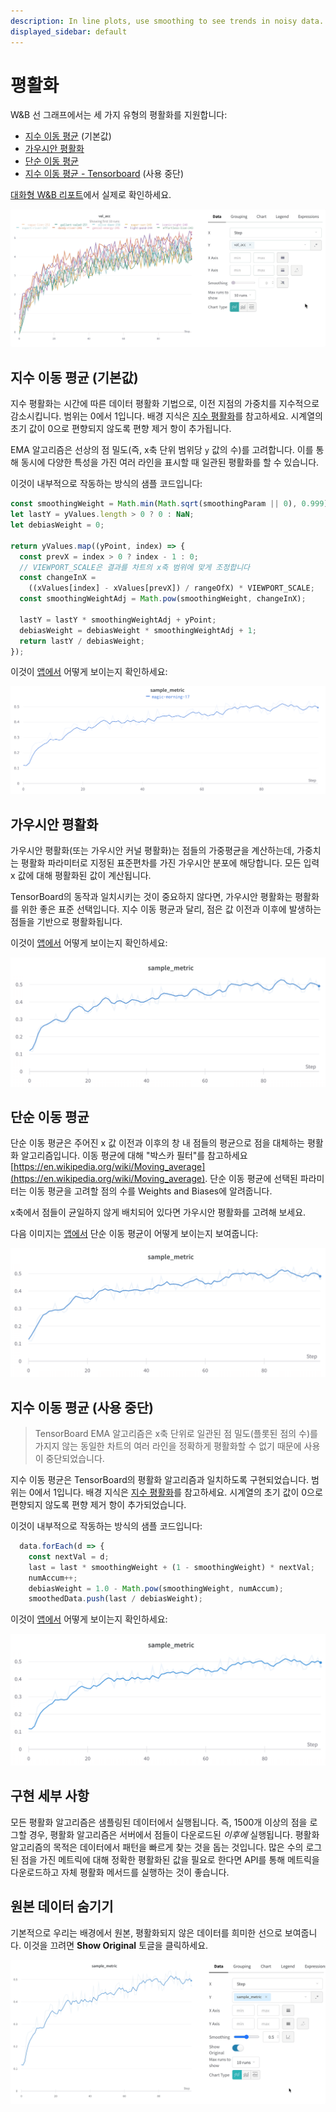 ```yaml
---
description: In line plots, use smoothing to see trends in noisy data.
displayed_sidebar: default
---
```


# 평활화

W&B 선 그래프에서는 세 가지 유형의 평활화를 지원합니다:

- [지수 이동 평균](smoothing.md#exponential-moving-average-default) (기본값)
- [가우시안 평활화](smoothing.md#gaussian-smoothing)
- [단순 이동 평균](smoothing.md#running-average)
- [지수 이동 평균 - Tensorboard](smoothing.md#exponential-moving-average-tensorboard) (사용 중단)

[대화형 W&B 리포트](https://wandb.ai/carey/smoothing-example/reports/W-B-Smoothing-Features--Vmlldzo1MzY3OTc)에서 실제로 확인하세요.

![](/images/app_ui/beamer_smoothing.gif)

## 지수 이동 평균 (기본값)

지수 평활화는 시간에 따른 데이터 평활화 기법으로, 이전 지점의 가중치를 지수적으로 감소시킵니다. 범위는 0에서 1입니다. 배경 지식은 [지수 평활화](https://www.wikiwand.com/en/Exponential_smoothing)를 참고하세요. 시계열의 초기 값이 0으로 편향되지 않도록 편향 제거 항이 추가됩니다.

EMA 알고리즘은 선상의 점 밀도(즉, x축 단위 범위당 `y` 값의 수)를 고려합니다. 이를 통해 동시에 다양한 특성을 가진 여러 라인을 표시할 때 일관된 평활화를 할 수 있습니다.

이것이 내부적으로 작동하는 방식의 샘플 코드입니다:

```javascript
const smoothingWeight = Math.min(Math.sqrt(smoothingParam || 0), 0.999);
let lastY = yValues.length > 0 ? 0 : NaN;
let debiasWeight = 0;

return yValues.map((yPoint, index) => {
  const prevX = index > 0 ? index - 1 : 0;
  // VIEWPORT_SCALE은 결과를 차트의 x축 범위에 맞게 조정합니다
  const changeInX =
    ((xValues[index] - xValues[prevX]) / rangeOfX) * VIEWPORT_SCALE;
  const smoothingWeightAdj = Math.pow(smoothingWeight, changeInX);

  lastY = lastY * smoothingWeightAdj + yPoint;
  debiasWeight = debiasWeight * smoothingWeightAdj + 1;
  return lastY / debiasWeight;
});
```

이것이 [앱에서](https://wandb.ai/carey/smoothing-example/reports/W-B-Smoothing-Features--Vmlldzo1MzY3OTc) 어떻게 보이는지 확인하세요:

![](/images/app_ui/weighted_exponential_moving_average.png)

## 가우시안 평활화

가우시안 평활화(또는 가우시안 커널 평활화)는 점들의 가중평균을 계산하는데, 가중치는 평활화 파라미터로 지정된 표준편차를 가진 가우시안 분포에 해당합니다. 모든 입력 x 값에 대해 평활화된 값이 계산됩니다.

TensorBoard의 동작과 일치시키는 것이 중요하지 않다면, 가우시안 평활화는 평활화를 위한 좋은 표준 선택입니다. 지수 이동 평균과 달리, 점은 값 이전과 이후에 발생하는 점들을 기반으로 평활화됩니다.

이것이 [앱에서](https://wandb.ai/carey/smoothing-example/reports/W-B-Smoothing-Features--Vmlldzo1MzY3OTc#3.-gaussian-smoothing) 어떻게 보이는지 확인하세요:

![](/images/app_ui/gaussian_smoothing.png)

## 단순 이동 평균

단순 이동 평균은 주어진 x 값 이전과 이후의 창 내 점들의 평균으로 점을 대체하는 평활화 알고리즘입니다. 이동 평균에 대해 "박스카 필터"를 참고하세요 [https://en.wikipedia.org/wiki/Moving_average](https://en.wikipedia.org/wiki/Moving_average). 단순 이동 평균에 선택된 파라미터는 이동 평균을 고려할 점의 수를 Weights and Biases에 알려줍니다.

x축에서 점들이 균일하지 않게 배치되어 있다면 가우시안 평활화를 고려해 보세요.

다음 이미지는 [앱에서](https://wandb.ai/carey/smoothing-example/reports/W-B-Smoothing-Features--Vmlldzo1MzY3OTc#4.-running-average) 단순 이동 평균이 어떻게 보이는지 보여줍니다:

![](/images/app_ui/running_average.png)

## 지수 이동 평균 (사용 중단)

> TensorBoard EMA 알고리즘은 x축 단위로 일관된 점 밀도(플롯된 점의 수)를 가지지 않는 동일한 차트의 여러 라인을 정확하게 평활화할 수 없기 때문에 사용이 중단되었습니다.

지수 이동 평균은 TensorBoard의 평활화 알고리즘과 일치하도록 구현되었습니다. 범위는 0에서 1입니다. 배경 지식은 [지수 평활화](https://www.wikiwand.com/en/Exponential_smoothing)를 참고하세요. 시계열의 초기 값이 0으로 편향되지 않도록 편향 제거 항이 추가되었습니다.

이것이 내부적으로 작동하는 방식의 샘플 코드입니다:

```javascript
  data.forEach(d => {
    const nextVal = d;
    last = last * smoothingWeight + (1 - smoothingWeight) * nextVal;
    numAccum++;
    debiasWeight = 1.0 - Math.pow(smoothingWeight, numAccum);
    smoothedData.push(last / debiasWeight);
```

이것이 [앱에서](https://wandb.ai/carey/smoothing-example/reports/W-B-Smoothing-Features--Vmlldzo1MzY3OTc) 어떻게 보이는지 확인하세요:

![](/images/app_ui/exponential_moving_average.png)

## 구현 세부 사항

모든 평활화 알고리즘은 샘플링된 데이터에서 실행됩니다. 즉, 1500개 이상의 점을 로그할 경우, 평활화 알고리즘은 서버에서 점들이 다운로드된 _이후에_ 실행됩니다. 평활화 알고리즘의 목적은 데이터에서 패턴을 빠르게 찾는 것을 돕는 것입니다. 많은 수의 로그된 점을 가진 메트릭에 대해 정확한 평활화된 값을 필요로 한다면 API를 통해 메트릭을 다운로드하고 자체 평활화 메서드를 실행하는 것이 좋습니다.

## 원본 데이터 숨기기

기본적으로 우리는 배경에서 원본, 평활화되지 않은 데이터를 희미한 선으로 보여줍니다. 이것을 끄려면 **Show Original** 토글을 클릭하세요.

![](/images/app_ui/demo_wandb_smoothing_turn_on_and_off_original_data.gif)